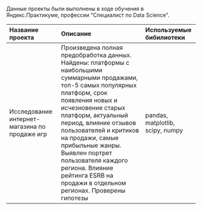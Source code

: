 Данные проекты были выполнены в ходе обучения в Яндекс.Практикуме, профессии "Специалист по Data Science".

| Название проекта | Описание | Используемые бибилиотеки |
| :-------------------- | :--------------------- |:---------------------------|
| Исследование интернет-магазина по продаже игр| Произведена полная предобработка данных. Найдены: платформы с наибольшими суммарными продажами, топ-5 самых популярных платформ, срок появления новых и исчезновение старых платформ, актуальный период, влияние отзывов пользователей и критиков на продажи, самые прибыльные жанры. Выявлен портрет пользователя каждого региона. Влияние рейтинга ESRB на продажи в отдельном регионах. Проверены гипотезы | pandas, matplotlib, scipy, numpy|

